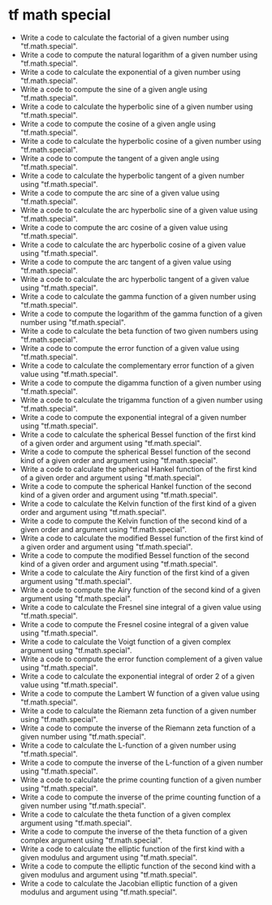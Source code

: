 # tf math special

- Write a code to calculate the factorial of a given number using "tf.math.special".
- Write a code to compute the natural logarithm of a given number using "tf.math.special".
- Write a code to calculate the exponential of a given number using "tf.math.special".
- Write a code to compute the sine of a given angle using "tf.math.special".
- Write a code to calculate the hyperbolic sine of a given number using "tf.math.special".
- Write a code to compute the cosine of a given angle using "tf.math.special".
- Write a code to calculate the hyperbolic cosine of a given number using "tf.math.special".
- Write a code to compute the tangent of a given angle using "tf.math.special".
- Write a code to calculate the hyperbolic tangent of a given number using "tf.math.special".
- Write a code to compute the arc sine of a given value using "tf.math.special".
- Write a code to calculate the arc hyperbolic sine of a given value using "tf.math.special".
- Write a code to compute the arc cosine of a given value using "tf.math.special".
- Write a code to calculate the arc hyperbolic cosine of a given value using "tf.math.special".
- Write a code to compute the arc tangent of a given value using "tf.math.special".
- Write a code to calculate the arc hyperbolic tangent of a given value using "tf.math.special".
- Write a code to calculate the gamma function of a given number using "tf.math.special".
- Write a code to compute the logarithm of the gamma function of a given number using "tf.math.special".
- Write a code to calculate the beta function of two given numbers using "tf.math.special".
- Write a code to compute the error function of a given value using "tf.math.special".
- Write a code to calculate the complementary error function of a given value using "tf.math.special".
- Write a code to compute the digamma function of a given number using "tf.math.special".
- Write a code to calculate the trigamma function of a given number using "tf.math.special".
- Write a code to compute the exponential integral of a given number using "tf.math.special".
- Write a code to calculate the spherical Bessel function of the first kind of a given order and argument using "tf.math.special".
- Write a code to compute the spherical Bessel function of the second kind of a given order and argument using "tf.math.special".
- Write a code to calculate the spherical Hankel function of the first kind of a given order and argument using "tf.math.special".
- Write a code to compute the spherical Hankel function of the second kind of a given order and argument using "tf.math.special".
- Write a code to calculate the Kelvin function of the first kind of a given order and argument using "tf.math.special".
- Write a code to compute the Kelvin function of the second kind of a given order and argument using "tf.math.special".
- Write a code to calculate the modified Bessel function of the first kind of a given order and argument using "tf.math.special".
- Write a code to compute the modified Bessel function of the second kind of a given order and argument using "tf.math.special".
- Write a code to calculate the Airy function of the first kind of a given argument using "tf.math.special".
- Write a code to compute the Airy function of the second kind of a given argument using "tf.math.special".
- Write a code to calculate the Fresnel sine integral of a given value using "tf.math.special".
- Write a code to compute the Fresnel cosine integral of a given value using "tf.math.special".
- Write a code to calculate the Voigt function of a given complex argument using "tf.math.special".
- Write a code to compute the error function complement of a given value using "tf.math.special".
- Write a code to calculate the exponential integral of order 2 of a given value using "tf.math.special".
- Write a code to compute the Lambert W function of a given value using "tf.math.special".
- Write a code to calculate the Riemann zeta function of a given number using "tf.math.special".
- Write a code to compute the inverse of the Riemann zeta function of a given number using "tf.math.special".
- Write a code to calculate the L-function of a given number using "tf.math.special".
- Write a code to compute the inverse of the L-function of a given number using "tf.math.special".
- Write a code to calculate the prime counting function of a given number using "tf.math.special".
- Write a code to compute the inverse of the prime counting function of a given number using "tf.math.special".
- Write a code to calculate the theta function of a given complex argument using "tf.math.special".
- Write a code to compute the inverse of the theta function of a given complex argument using "tf.math.special".
- Write a code to calculate the elliptic function of the first kind with a given modulus and argument using "tf.math.special".
- Write a code to compute the elliptic function of the second kind with a given modulus and argument using "tf.math.special".
- Write a code to calculate the Jacobian elliptic function of a given modulus and argument using "tf.math.special".
